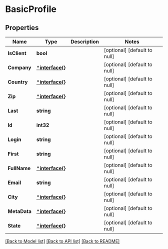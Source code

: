 # BasicProfile

## Properties
Name | Type | Description | Notes
------------ | ------------- | ------------- | -------------
**IsClient** | **bool** |  | [optional] [default to null]
**Company** | [***interface{}**](interface{}.md) |  | [optional] [default to null]
**Country** | [***interface{}**](interface{}.md) |  | [optional] [default to null]
**Zip** | [***interface{}**](interface{}.md) |  | [optional] [default to null]
**Last** | **string** |  | [optional] [default to null]
**Id** | **int32** |  | [optional] [default to null]
**Login** | **string** |  | [optional] [default to null]
**First** | **string** |  | [optional] [default to null]
**FullName** | [***interface{}**](interface{}.md) |  | [optional] [default to null]
**Email** | **string** |  | [optional] [default to null]
**City** | [***interface{}**](interface{}.md) |  | [optional] [default to null]
**MetaData** | [***interface{}**](interface{}.md) |  | [optional] [default to null]
**State** | [***interface{}**](interface{}.md) |  | [optional] [default to null]

[[Back to Model list]](../README.md#documentation-for-models) [[Back to API list]](../README.md#documentation-for-api-endpoints) [[Back to README]](../README.md)


